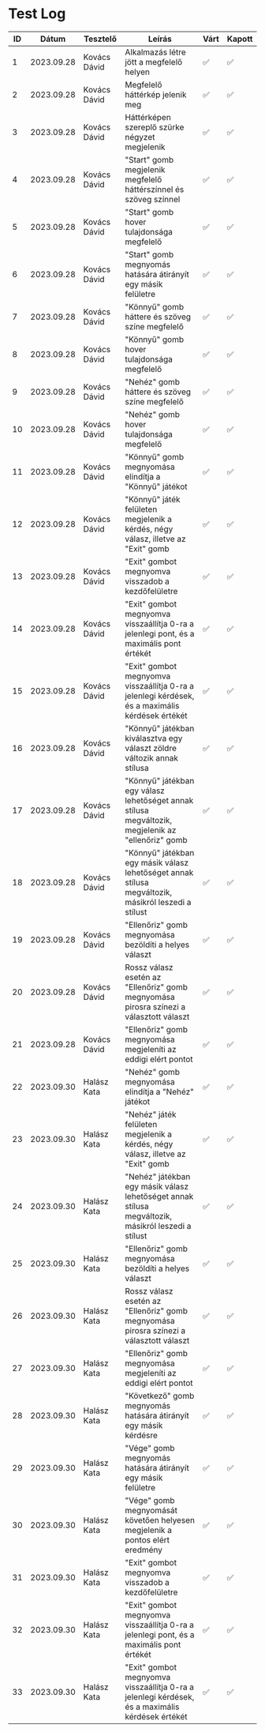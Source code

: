 # Test Log

| ID |   Dátum    | Tesztelő | Leírás                                                                                    | Várt  | Kapott |
|--- | ---------- |----------|--------------------------------------------------------------------------------| ----- | ------ |
| 1 | 2023.09.28 | Kovács Dávid | Alkalmazás létre jött a megfelelő helyen | ✅ | ✅ |
| 2 | 2023.09.28 | Kovács Dávid | Megfelelő háttérkép jelenik meg | ✅ | ✅ |
| 3 | 2023.09.28 | Kovács Dávid | Háttérképen szereplő szürke négyzet megjelenik | ✅ | ✅ |
| 4 | 2023.09.28 | Kovács Dávid | "Start" gomb megjelenik megfelelő háttérszínnel és szöveg színnel | ✅ | ✅ |
| 5 | 2023.09.28 | Kovács Dávid | "Start" gomb hover tulajdonsága megfelelő | ✅ | ✅ |
| 6 | 2023.09.28 | Kovács Dávid | "Start" gomb megnyomás hatására átirányít egy másik felületre | ✅ | ✅ |
| 7 | 2023.09.28 | Kovács Dávid | "Könnyű" gomb háttere és szöveg színe megfelelő | ✅ | ✅ |
| 8 | 2023.09.28 | Kovács Dávid | "Könnyű" gomb hover tulajdonsága megfelelő | ✅ | ✅ |
| 9 | 2023.09.28 | Kovács Dávid | "Nehéz" gomb háttere és szöveg színe megfelelő | ✅ | ✅ |
| 10 | 2023.09.28 | Kovács Dávid | "Nehéz" gomb hover tulajdonsága megfelelő | ✅ | ✅ |
| 11 | 2023.09.28 | Kovács Dávid | "Könnyű" gomb megnyomása elindítja a "Könnyű" játékot | ✅ | ✅ |
| 12 | 2023.09.28 | Kovács Dávid | "Könnyű" játék felületen megjelenik a kérdés, négy válasz, illetve az "Exit" gomb | ✅ | ✅ |
| 13 | 2023.09.28 | Kovács Dávid | "Exit" gombot megnyomva visszadob a kezdőfelületre | ✅ | ✅ |
| 14 | 2023.09.28 | Kovács Dávid | "Exit" gombot megnyomva visszaállítja 0-ra a jelenlegi pont, és a maximális pont értékét | ✅ | ✅ |
| 15 | 2023.09.28 | Kovács Dávid | "Exit" gombot megnyomva visszaállítja 0-ra a jelenlegi kérdések, és a maximális kérdések értékét | ✅ | ✅ |
| 16 | 2023.09.28 | Kovács Dávid | "Könnyű" játékban kiválasztva egy választ zöldre változik annak stílusa | ✅ | ✅ |
| 17 | 2023.09.28 | Kovács Dávid | "Könnyű" játékban egy válasz lehetőséget annak stílusa megváltozik, megjelenik az "ellenőriz" gomb | ✅ | ✅ |
| 18 | 2023.09.28 | Kovács Dávid | "Könnyű" játékban egy másik válasz lehetőséget annak stílusa megváltozik, másikról leszedi a stílust | ✅ | ✅ |
| 19 | 2023.09.28 | Kovács Dávid | "Ellenőriz" gomb megnyomása bezöldíti a helyes választ | ✅ | ✅ |
| 20 | 2023.09.28 | Kovács Dávid | Rossz válasz esetén az "Ellenőriz" gomb megnyomása pirosra színezi a választott választ | ✅ | ✅ |
| 21 | 2023.09.28 | Kovács Dávid | "Ellenőriz" gomb megnyomása megjeleníti az eddigi elért pontot | ✅ | ✅ |
| 22 | 2023.09.30 | Halász Kata  | "Nehéz" gomb megnyomása elindítja a "Nehéz" játékot | ✅ | ✅ |
| 23 | 2023.09.30 | Halász Kata  | "Nehéz" játék felületen megjelenik a kérdés, négy válasz, illetve az "Exit" gomb | ✅ | ✅ |
| 24 | 2023.09.30 | Halász Kata  | "Nehéz" játékban egy másik válasz lehetőséget annak stílusa megváltozik, másikról leszedi a stílust | ✅ | ✅ |
| 25 | 2023.09.30 | Halász Kata  | "Ellenőriz" gomb megnyomása bezöldíti a helyes választ | ✅ | ✅ |
| 26 | 2023.09.30 | Halász Kata  | Rossz válasz esetén az "Ellenőriz" gomb megnyomása pirosra színezi a választott választ | ✅ | ✅ |
| 27 | 2023.09.30 | Halász Kata  | "Ellenőriz" gomb megnyomása megjeleníti az eddigi elért pontot | ✅ | ✅ |
| 28 | 2023.09.30 | Halász Kata  | "Következő" gomb megnyomás hatására átirányít egy másik kérdésre | ✅ | ✅ |
| 29 | 2023.09.30 | Halász Kata  | "Vége" gomb megnyomás hatására átirányít egy másik felületre | ✅ | ✅ |
| 30 | 2023.09.30 | Halász Kata  | "Vége" gomb megnyomását követően helyesen megjelenik a pontos elért eredmény | ✅ | ✅ |
| 31 | 2023.09.30 | Halász Kata  | "Exit" gombot megnyomva visszadob a kezdőfelületre | ✅ | ✅ |
| 32 | 2023.09.30 | Halász Kata  | "Exit" gombot megnyomva visszaállítja 0-ra a jelenlegi pont, és a maximális pont értékét | ✅ | ✅ |
| 33 | 2023.09.30 | Halász Kata  | "Exit" gombot megnyomva visszaállítja 0-ra a jelenlegi kérdések, és a maximális kérdések értékét | ✅ | ✅ |
